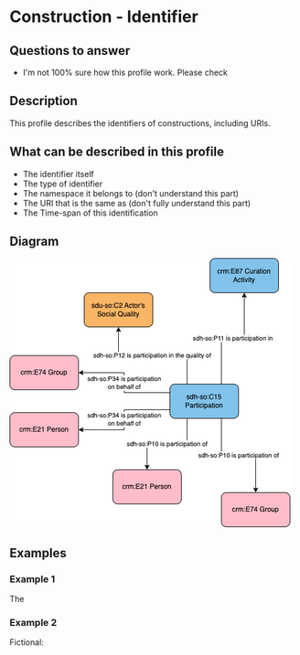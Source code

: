 # Construction - Identifier

## Questions to answer

- I'm not 100% sure how this profile work. Please check

## Description

This profile describes the identifiers of constructions, including URIs.

## What can be described in this profile

- The identifier itself
- The type of identifier
- The namespace it belongs to (don't understand this part)
- The URI that is the same as (don't fully understand this part)
- The Time-span of this identification

## Diagram

![Alt text](<Diagrams/GV_Profile_Person-Curation Activity Extended.drawio.png>)

## Examples

### Example 1

The

### Example 2

Fictional:
